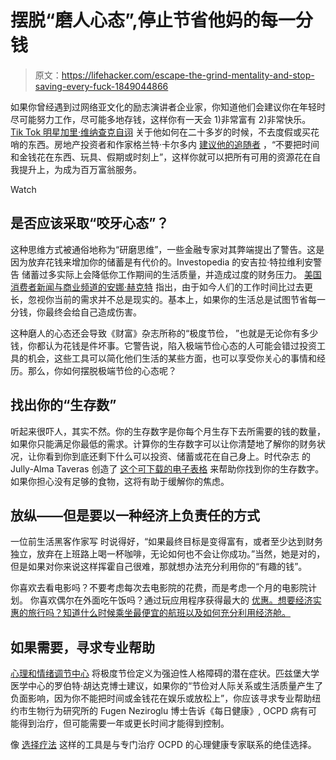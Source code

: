 # 摆脱“磨人心态”,停止节省他妈的每一分钱

> 原文：<https://lifehacker.com/escape-the-grind-mentality-and-stop-saving-every-fuck-1849044866>

如果你曾经遇到过网络亚文化的励志演讲者企业家，你知道他们会建议你在年轻时尽可能努力工作，尽可能多地存钱，这样你有一天会 1)非常富有 2)非常快乐。 [Tik Tok 明星加里·维纳查克自诩](https://www.garyvaynerchuk.com/much-money-made-twenties/) 关于他如何在二十多岁的时候，不去度假或买花哨的东西。房地产投资者和作家格兰特·卡尔多内 [建议他的追随者](https://www.facebook.com/grantcardonefan/photos/dont-spend-time-and-money-on-things-toys-holidays-or-moments-invest-in-the-sures/10154277003383563/) ，“不要把时间和金钱花在东西、玩具、假期或时刻上”，这样你就可以把所有可用的资源花在自我提升上，为成为百万富翁服务。

Watch

## 是否应该采取“咬牙心态”？

这种思维方式被通俗地称为“研磨思维”，一些金融专家对其弊端提出了警告。这是因为放弃花钱来增加你的储蓄是有代价的。Investopedia 的安吉拉·特拉维利安警告 储蓄过多实际上会降低你工作期间的生活质量，并造成过度的财务压力。 [美国消费者新闻与商业频道的安娜·赫克特](https://www.cnbc.com/2019/12/26/is-it-possible-to-save-too-much-for-retirement.html) 指出，由于如今人们的工作时间比过去更长，忽视你当前的需求并不总是现实的。基本上，如果你的生活总是试图节省每一分钱，你最终会给自己造成伤害。

这种磨人的心态还会导致《财富》杂志所称的“极度节俭， ”也就是无论你有多少钱，你都认为花钱是件坏事。它警告说，陷入极端节俭心态的人可能会错过投资工具的机会，这些工具可以简化他们生活的某些方面，也可以享受你关心的事情和经历。那么，你如何摆脱极端节俭的心态呢？

## 找出你的“生存数”

听起来很吓人，其实不然。你的生存数字是你每个月生存下去所需要的钱的数量，如果你只能满足你最低的需求。计算你的生存数字可以让你清楚地了解你的财务状况，让你看到你到底还剩下什么可以投资、储蓄或花在自己身上。时代杂志 的 Jully-Alma Taveras 创造了 [这个可下载的电子表格](https://docs.google.com/spreadsheets/d/1a3RYUvkf0Rqtr56JhGQyqxJ7sOhuCLIWYqj1v2u2igM/edit#gid=0) 来帮助你找到你的生存数字。如果你担心没有足够的食物，这将有助于缓解你的焦虑。

## 放纵——但是要以一种经济上负责任的方式

一位前生活黑客作家写 时说得好，“如果最终目标是变得富有，或者至少达到财务独立，放弃在上班路上喝一杯咖啡，无论如何也不会让你成功。”当然，她是对的，但是如果对你来说这样挥霍自己很难，那就想办法充分利用你的“有趣的钱”。

你喜欢去看电影吗？不要考虑每次去电影院的花费，而是考虑一个月的电影院计划。 你喜欢偶尔在外面吃午饭吗？通过玩应用程序获得最大的 [优惠。想要经济实惠的旅行吗？知道什么时候乘坐最便宜的航班以及如何充分利用经济舱。](https://lifehacker.com/the-best-fast-food-apps-for-getting-free-stuff-1848997670)

## 如果需要，寻求专业帮助

[心理和情绪调节中心](https://www.psychology-emotionregulation.ca/personality-disorders/obsessive-compulsive-personality-disorder/) 将极度节俭定义为强迫性人格障碍的潜在症状。匹兹堡大学医学中心的罗伯特·胡达克博士建议，如果你的“节俭对人际关系或生活质量产生了负面影响，因为你不能把时间或金钱花在娱乐或放松上”，你应该寻求专业帮助纽约市生物行为研究所的 Fugen Neziroglu 博士告诉《每日健康》, OCPD 病有可能得到治疗，但可能需要一年或更长时间才能得到控制。

像 [选择疗法](https://www.choosingtherapy.com/obsessive-compulsive-personality-disorder/) 这样的工具是与专门治疗 OCPD 的心理健康专家联系的绝佳选择。